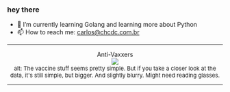 ### hey there 

- :seedling: I’m currently learning Golang and learning more about Python
- :mailbox: How to reach me: carlos@chcdc.com.br


---


<!-- xkcd -->
<p align="center">Anti-Vaxxers</br><img src=https://imgs.xkcd.com/comics/anti_vaxxers.png></br><font size =2>alt: The vaccine stuff seems pretty simple. But if you take a closer look at the data, it's still simple, but bigger. And slightly blurry. Might need reading glasses.</br></font></p></table></p> 


<!-- xkcd -->
---
